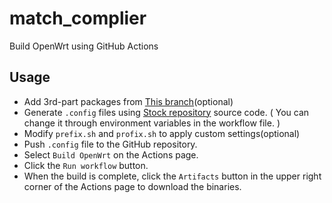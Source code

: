# match_complier

Build OpenWrt using GitHub Actions

## Usage

- Add 3rd-part packages from [This branch](https://github.com/Vector-Digi/match_complier/tree/packages)(optional)  
- Generate `.config` files using [Stock repository](https://github.com/openwrt/openwrt) source code. ( You can change it through environment variables in the workflow file. )  
- Modify `prefix.sh` and `profix.sh` to apply custom settings(optional)  
- Push `.config` file to the GitHub repository.  
- Select `Build OpenWrt` on the Actions page.  
- Click the `Run workflow` button.  
- When the build is complete, click the `Artifacts` button in the upper right corner of the Actions page to download the binaries.  